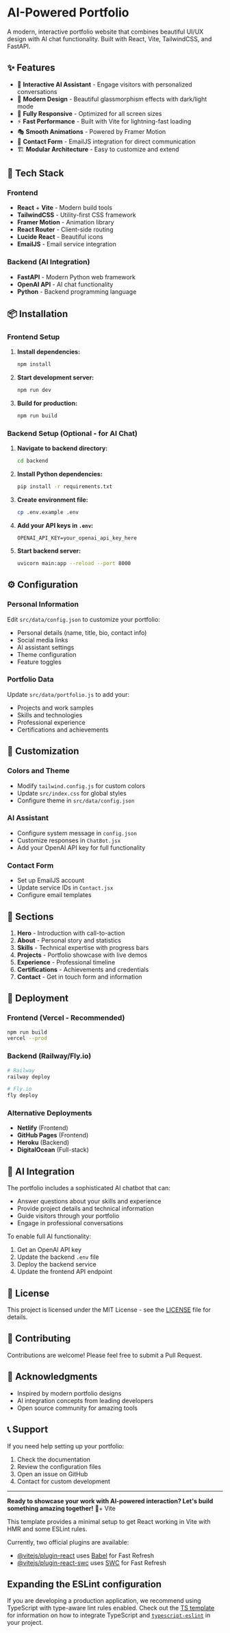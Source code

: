 # AI-Powered Portfolio

A modern, interactive portfolio website that combines beautiful UI/UX design with AI chat functionality. Built with React, Vite, TailwindCSS, and FastAPI.

## ✨ Features

- 🤖 **Interactive AI Assistant** - Engage visitors with personalized conversations
- 🎨 **Modern Design** - Beautiful glassmorphism effects with dark/light mode
- 📱 **Fully Responsive** - Optimized for all screen sizes
- ⚡ **Fast Performance** - Built with Vite for lightning-fast loading
- 🎭 **Smooth Animations** - Powered by Framer Motion
- 📧 **Contact Form** - EmailJS integration for direct communication
- 🏗️ **Modular Architecture** - Easy to customize and extend

## 🚀 Tech Stack

### Frontend
- **React** + **Vite** - Modern build tools
- **TailwindCSS** - Utility-first CSS framework
- **Framer Motion** - Animation library
- **React Router** - Client-side routing
- **Lucide React** - Beautiful icons
- **EmailJS** - Email service integration

### Backend (AI Integration)
- **FastAPI** - Modern Python web framework
- **OpenAI API** - AI chat functionality
- **Python** - Backend programming language

## 📦 Installation

### Frontend Setup

1. **Install dependencies:**
   ```bash
   npm install
   ```

2. **Start development server:**
   ```bash
   npm run dev
   ```

3. **Build for production:**
   ```bash
   npm run build
   ```

### Backend Setup (Optional - for AI Chat)

1. **Navigate to backend directory:**
   ```bash
   cd backend
   ```

2. **Install Python dependencies:**
   ```bash
   pip install -r requirements.txt
   ```

3. **Create environment file:**
   ```bash
   cp .env.example .env
   ```

4. **Add your API keys in `.env`:**
   ```env
   OPENAI_API_KEY=your_openai_api_key_here
   ```

5. **Start backend server:**
   ```bash
   uvicorn main:app --reload --port 8000
   ```

## ⚙️ Configuration

### Personal Information
Edit `src/data/config.json` to customize your portfolio:
- Personal details (name, title, bio, contact info)
- Social media links
- AI assistant settings
- Theme configuration
- Feature toggles

### Portfolio Data
Update `src/data/portfolio.js` to add your:
- Projects and work samples
- Skills and technologies
- Professional experience
- Certifications and achievements

## 🎨 Customization

### Colors and Theme
- Modify `tailwind.config.js` for custom colors
- Update `src/index.css` for global styles
- Configure theme in `src/data/config.json`

### AI Assistant
- Configure system message in `config.json`
- Customize responses in `ChatBot.jsx`
- Add your OpenAI API key for full functionality

### Contact Form
- Set up EmailJS account
- Update service IDs in `Contact.jsx`
- Configure email templates

## 📱 Sections

1. **Hero** - Introduction with call-to-action
2. **About** - Personal story and statistics
3. **Skills** - Technical expertise with progress bars
4. **Projects** - Portfolio showcase with live demos
5. **Experience** - Professional timeline
6. **Certifications** - Achievements and credentials
7. **Contact** - Get in touch form and information

## 🚀 Deployment

### Frontend (Vercel - Recommended)
```bash
npm run build
vercel --prod
```

### Backend (Railway/Fly.io)
```bash
# Railway
railway deploy

# Fly.io
fly deploy
```

### Alternative Deployments
- **Netlify** (Frontend)
- **GitHub Pages** (Frontend)
- **Heroku** (Backend)
- **DigitalOcean** (Full-stack)

## 🤖 AI Integration

The portfolio includes a sophisticated AI chatbot that can:
- Answer questions about your skills and experience
- Provide project details and technical information
- Guide visitors through your portfolio
- Engage in professional conversations

To enable full AI functionality:
1. Get an OpenAI API key
2. Update the backend `.env` file
3. Deploy the backend service
4. Update the frontend API endpoint

## 📄 License

This project is licensed under the MIT License - see the [LICENSE](LICENSE) file for details.

## 🤝 Contributing

Contributions are welcome! Please feel free to submit a Pull Request.

## 🙏 Acknowledgments

- Inspired by modern portfolio designs
- AI integration concepts from leading developers
- Open source community for amazing tools

## 📞 Support

If you need help setting up your portfolio:
1. Check the documentation
2. Review the configuration files
3. Open an issue on GitHub
4. Contact for custom development

---

**Ready to showcase your work with AI-powered interaction? Let's build something amazing together!** 🚀+ Vite

This template provides a minimal setup to get React working in Vite with HMR and some ESLint rules.

Currently, two official plugins are available:

- [@vitejs/plugin-react](https://github.com/vitejs/vite-plugin-react/blob/main/packages/plugin-react) uses [Babel](https://babeljs.io/) for Fast Refresh
- [@vitejs/plugin-react-swc](https://github.com/vitejs/vite-plugin-react/blob/main/packages/plugin-react-swc) uses [SWC](https://swc.rs/) for Fast Refresh

## Expanding the ESLint configuration

If you are developing a production application, we recommend using TypeScript with type-aware lint rules enabled. Check out the [TS template](https://github.com/vitejs/vite/tree/main/packages/create-vite/template-react-ts) for information on how to integrate TypeScript and [`typescript-eslint`](https://typescript-eslint.io) in your project.
